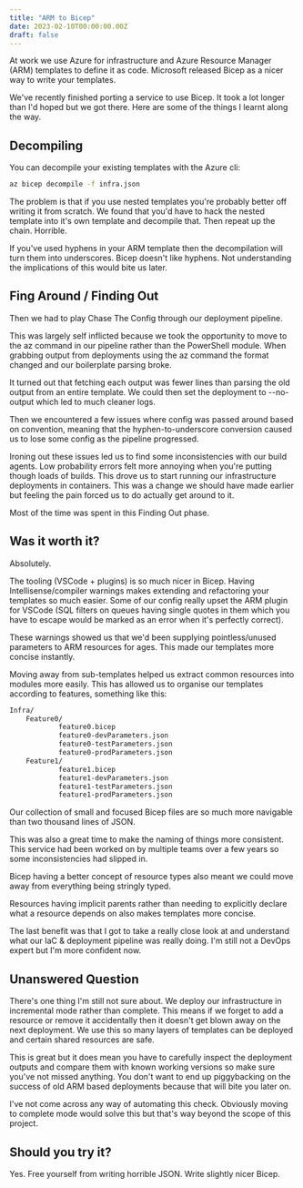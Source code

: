 ```yaml
---
title: "ARM to Bicep"
date: 2023-02-10T00:00:00.00Z
draft: false
---
```


At work we use Azure for infrastructure and Azure Resource Manager (ARM) templates to define it as code. Microsoft released Bicep as a nicer way to write your templates.

We've recently finished porting a service to use Bicep. It took a lot longer than I'd hoped but we got there. Here are some of the things I learnt along the way.

## Decompiling

You can decompile your existing templates with the Azure cli:

```bash
az bicep decompile -f infra.json
```

The problem is that if you use nested templates you're probably better off writing it from scratch. We found that you'd have to hack the nested template into it's own template and decompile that. Then repeat up the chain. Horrible.

If you've used hyphens in your ARM template then the decompilation will turn them into underscores. Bicep doesn't like hyphens. Not understanding the implications of this would bite us later.

## Fing Around / Finding Out

Then we had to play Chase The Config through our deployment pipeline. 

This was largely self inflicted because we took the opportunity to move to the az command in our pipeline rather than the PowerShell module. When grabbing output from deployments using the az command the format changed and our boilerplate parsing broke. 

It turned out that fetching each output was fewer lines than parsing the old output from an entire template. We could then set the deployment to --no-output which led to much cleaner logs.

Then we encountered a few issues where config was passed around based on convention, meaning that the hyphen-to-underscore conversion caused us to lose some config as the pipeline progressed.

Ironing out these issues led us to find some inconsistencies with our build agents. Low probability errors felt more annoying when you're putting though loads of builds. This drove us to start running our infrastructure deployments in containers. This was a change we should have made earlier but feeling the pain forced us to do actually get around to it.    

Most of the time was spent in this Finding Out phase.

## Was it worth it?

Absolutely. 

The tooling (VSCode + plugins) is so much nicer in Bicep. Having Intellisense/compiler warnings makes extending and refactoring your templates so much easier. Some of our config really upset the ARM plugin for VSCode (SQL filters on queues having single quotes in them which you have to escape would be marked as an error when it's perfectly correct).

These warnings showed us that we'd been supplying pointless/unused parameters to ARM resources for ages. This made our templates more concise instantly. 

Moving away from sub-templates helped us extract common resources into modules more easily. This has allowed us to organise our templates according to features, something like this:

```bash
Infra/
    Feature0/
            feature0.bicep
            feature0-devParameters.json
            feature0-testParameters.json
            feature0-prodParameters.json
    Feature1/
            feature1.bicep
            feature1-devParameters.json
            feature1-testParameters.json
            feature1-prodParameters.json
```

Our collection of small and focused Bicep files are so much more navigable than two thousand lines of JSON.

This was also a great time to make the naming of things more consistent. This service had been worked on by multiple teams over a few years so some inconsistencies had slipped in. 

Bicep having a better concept of resource types also meant we could move away from everything being stringly typed.

Resources having implicit parents rather than needing to explicitly declare what a resource depends on also makes templates more concise.

The last benefit was that I got to take a really close look at and understand what our IaC & deployment pipeline was really doing. I'm still not a DevOps expert but I'm more confident now.

## Unanswered Question

There's one thing I'm still not sure about. We deploy our infrastructure in incremental mode rather than complete. This means if we forget to add a resource or remove it accidentally then it doesn't get blown away on the next deployment. We use this so many layers of templates can be deployed and certain shared resources are safe.

This is great but it does mean you have to carefully inspect the deployment outputs and compare them with known working versions so make sure you've not missed anything. You don't want to end up piggybacking on the success of old ARM based deployments because that will bite you later on.

I've not come across any way of automating this check. Obviously moving to complete mode would solve this but that's way beyond the scope of this project.

## Should you try it?

Yes. Free yourself from writing horrible JSON. Write slightly nicer Bicep.